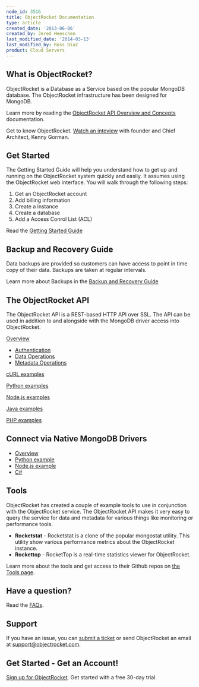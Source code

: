 ```yaml
---
node_id: 3516
title: ObjectRocket Documentation
type: article
created_date: '2013-06-06'
created_by: Jered Heeschen
last_modified_date: '2014-03-13'
last_modified_by: Ross Diaz
product: Cloud Servers
---
```


What is ObjectRocket?
---------------------

ObjectRocket is a Database as a Service based on the popular MongoDB
database. The ObjectRocket infrastructure has been designed for MongoDB.

Learn more by reading the [ObjectRocket API Overview and
Concepts](https://docs.objectrocket.com/overview_and_concepts.html) documentation.

Get to know ObjectRocket. [Watch an
inteview](http://www.youtube.com/watch?v=q_necZ_HG5g) with founder and
Chief Architect, Kenny Gorman.

Get Started
-----------

The Getting Started Guide will help you understand how to get up and
running on the ObjectRocket system quickly and easily. It assumes using
the ObjectRocket web interface. You will walk through the following
steps:

1.  Get an ObjectRocket account
2.  Add billing information
3.  Create a instance
4.  Create a database
5.  Add a Access Conrol List (ACL)

Read the [Getting Started
Guide](https://docs.objectrocket.com/getting_started.html)

Backup and Recovery Guide
-------------------------

Data backups are provided so customers can have access to point in time
copy of their data. Backups are taken at regular intervals.

Learn more about Backups in the [Backup and Recovery
Guide](https://docs.objectrocket.com/backup_and_recovery.html)

The ObjectRocket API
--------------------

The ObjectRocket API is a REST-based HTTP API over SSL. The API can be
used in addition to and alongside with the MongoDB driver access into
ObjectRocket.

[Overview](https://docs.objectrocket.com/api/overview.html)

-   [Authentication](https://docs.objectrocket.com/api/overview.html#authentication)
-   [Data
    Operations](https://docs.objectrocket.com/api/overview.html#operations)
-   [Metadata
    Operations](https://docs.objectrocket.com/api/overview.html#metadata-operations)

[cURL examples](https://docs.objectrocket.com/api/curl.html)

[Python examples](https://docs.objectrocket.com/api/python.html)

[Node.js examples](https://docs.objectrocket.com/api/nodejs.html)

[Java examples](https://docs.objectrocket.com/api/java.html)

[PHP examples](https://docs.objectrocket.com/api/php.html)

Connect via Native MongoDB Drivers
----------------------------------

-   [Overview](https://docs.objectrocket.com/native_drivers.html#overview)
-   [Python
    example](https://docs.objectrocket.com/native_drivers.html#python)
-   [Node.js
    example](https://docs.objectrocket.com/native_drivers.html#node-js)
-   [C\#](https://docs.objectrocket.com/native_drivers.html#c)

Tools
-----

ObjectRocket has created a couple of example tools to use in conjunction
with the ObjectRocket service. The ObjectRocket API makes it very easy
to query the service for data and metadata for various things like
monitoring or performance tools.

-   **Rocketstat** - Rocketstat is a clone of the popular
    mongostat utility. This utility show various performance metrics
    about the ObjectRocket instance.
-   **Rockettop** - RocketTop is a real-time statistics viewer
    for ObjectRocket.

Learn more about the tools and get access to their Github repos on [the
Tools page](http://docs.objectrocket.com/tools.html).

Have a question?
----------------

Read the [FAQs](http://docs.objectrocket.com/faq.html).

Support
-------

If you have an issue, you can [submit a
ticket](https://objectrocket.zendesk.com/home) or send ObjectRocket an
email at <support@objectrocket.com>.

Get Started - Get an Account!
-----------------------------

[Sign up for ObjectRocket](https://app.objectrocket.com/sign_up1). Get
started with a free 30-day trial.

